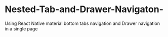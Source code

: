 # Nested-Tab-and-Drawer-Navigaton-
Using React Native material bottom tabs navigation and Drawer navigation in a single page
